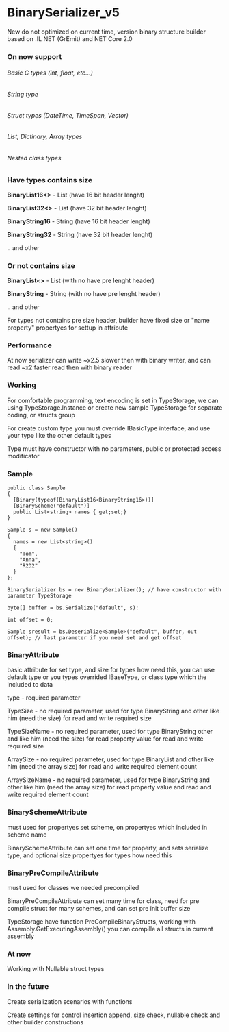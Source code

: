 # BinarySerializer_v5

New do not optimized on current time, version binary structure builder based on .IL NET (GrEmit) and NET Core 2.0

### On now support
###### Basic C types (int, float, etc...)
###### String type
###### Struct types (DateTime, TimeSpan, Vector)
###### List, Dictinary, Array types
###### Nested class types

### Have types contains size

**BinaryList16<<T>>** - List (have 16 bit header lenght)

**BinaryList32<<T>>** - List (have 32 bit header lenght)

**BinaryString16** - String (have 16 bit header lenght)

**BinaryString32** - String (have 32 bit header lenght)

.. and other

### Or not contains size

**BinaryList<<T>>** - List (with no have pre lenght header)

**BinaryString** - String (with no have pre lenght header)

.. and other

For types not contains pre size header, builder have fixed size or "name property" propertyes for settup in attribute

### Performance

At now serializer can write ~x2.5 slower then with binary writer, and can read ~x2 faster read then with binary reader

### Working

For comfortable programming, text encoding is set in TypeStorage, we can using TypeStorage.Instance or create new sample TypeStorage for separate coding, or structs group

For create custom type you must override IBasicType interface, and use your type like the other default types

Type must have constructor with no parameters, public or protected access modificator

### Sample

    public class Sample
    {
      [Binary(typeof(BinaryList16<BinaryString16>))]
      [BinaryScheme("default")]
      public List<string> names { get;set;}
    } 

    Sample s = new Sample()
    {
      names = new List<string>()
      {
        "Tom",
        "Anna",
        "R2D2"
      }
    };

    BinarySerializer bs = new BinarySerializer(); // have constructor with parameter TypeStorage

    byte[] buffer = bs.Serialize("default", s):

    int offset = 0;

    Sample sresult = bs.Deserialize<Sample>("default", buffer, out offset); // last parameter if you need set and get offset

### BinaryAttribute

basic attribute for set type, and size for types how need this, you can use default type or you types overrided IBaseType, or class type which the included to data

type - required parameter

TypeSize - no required parameter, used for type BinaryString and other like him (need the size) for read and write required size

TypeSizeName - no required parameter, used for type BinaryString other and like him (need the size) for read property value for read and write required size

ArraySize - no required parameter, used for type BinaryList and other like him (need the array size) for read and write required element count

ArraySizeName - no required parameter, used for type BinaryString and other like him (need the array size) for read property value and read and write required element count

### BinarySchemeAttribute

must used for propertyes set scheme, on propertyes which included in scheme name

BinarySchemeAttribute can set one time for property, and sets serialize type, and optional size propertyes for types how need this

### BinaryPreCompileAttribute

must used for classes we needed precompiled

BinaryPreCompileAttribute can set many time for class, need for pre compile struct for many schemes, and can set pre init buffer size

TypeStorage have function PreCompileBinaryStructs, working with Assembly.GetExecutingAssembly() you can compille all structs in current assembly

### At now 

Working with Nullable struct types

### In the future 

Create serialization scenarios with functions

Create settings for control insertion append, size check, nullable check and other builder constructions
